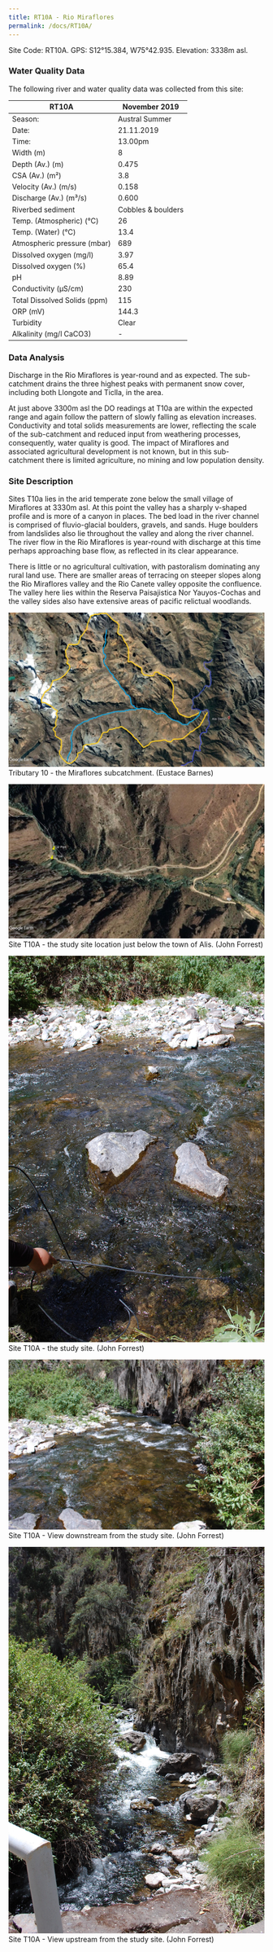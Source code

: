 ```yaml
---
title: RT10A - Rio Miraflores
permalink: /docs/RT10A/
---
```



Site Code: RT10A.  GPS: S12°15.384, W75°42.935. Elevation:
3338m asl.

### Water Quality Data

The following river and water quality data was collected from this site:

| RT10A                        | November 2019                 | 
|------------------------------|-------------------------------|
| Season:                      | Austral Summer                |
| Date:                        | 21.11.2019                    |
| Time:                        | 13.00pm                       |
| Width (m)                    | 8                             |
| Depth (Av.) (m)              | 0.475                         |
| CSA (Av.) (m²)               | 3.8                           |
| Velocity (Av.) (m/s)         | 0.158                         |
| Discharge (Av.) (m³/s)       | 0.600                         |
| Riverbed sediment            | Cobbles & boulders            |
| Temp. (Atmospheric) (°C)     | 26                            |
| Temp. (Water) (°C)           | 13.4                          |
| Atmospheric pressure (mbar)  | 689                           |
| Dissolved oxygen (mg/l)      | 3.97                          |
| Dissolved oxygen (%)         | 65.4                          |
| pH                           | 8.89                          |
| Conductivity (µS/cm)         | 230                           |
| Total Dissolved Solids (ppm) | 115                           |
| ORP (mV)                     | 144.3                         |
| Turbidity                    | Clear                         |
| Alkalinity (mg/l CaCO3)      |   -   |

### Data Analysis
Discharge in the Rio Miraflores is year-round and as expected. The sub-catchment drains the three highest peaks with permanent snow cover, including both Llongote and Ticlla, in the area. 

At just above 3300m asl the DO readings at T10a are within the expected range and again follow the pattern of slowly falling as elevation increases. Conductivity and total solids measurements are lower, reflecting the scale of the sub-catchment and reduced input from weathering processes, consequently, water quality is good. The impact of Miraflores and associated agricultural development is not known, but in this sub-catchment there is limited agriculture, no mining and low population density. 

### Site Description
Sites T10a lies in the arid temperate zone below the small village of Miraflores at 3330m asl. At this point the valley has a sharply v-shaped profile and is more of a canyon in places. The bed load in the river channel is comprised of fluvio-glacial boulders, gravels, and sands. Huge boulders from landslides also lie throughout the valley and along the river channel. The river flow in the Rio Miraflores is year-round with discharge at this time perhaps approaching base flow, as reflected in its clear appearance. 

There is little or no agricultural cultivation, with pastoralism dominating any rural land use. There are smaller areas of terracing on steeper slopes along the Rio Miraflores valley and the Rio Canete valley opposite the confluence. The valley here lies within the Reserva Paisajistica Nor Yauyos-Cochas and the valley sides also have extensive areas of pacific relictual woodlands. 


![Tributary T10 - the Miraflores subcatchment. (Eustace Barnes)](/assets/SiteDescriptions/T10/T10Mirafloressubcatchment.jpg)
Tributary 10 - the Miraflores subcatchment. (Eustace Barnes)


![Site T10A - the study site location. (John Forrest)](/assets/SiteDescriptions/T10/RT10ALowerMirafloresvalley.jpg)
Site T10A - the study site location just below the town of Alis. (John Forrest)


![Site T10A - the study site. (John Forrest)](/assets/SiteDescriptions/T10/T10AStudysite.JPG)
Site T10A - the study site. (John Forrest)


![Site T10A - View downstream from the study site. (John Forrest)](/assets/SiteDescriptions/T10/T10AViewdownstream.JPG)
Site T10A - View downstream from the study site. (John Forrest)


![Site T10A - View upstream from the study site. (John Forrest)](/assets/SiteDescriptions/T10/T10AViewupstream.JPG)
Site T10A - View upstream from the study site. (John Forrest)
